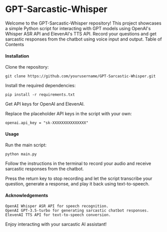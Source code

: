 # **GPT-Sarcastic-Whisper**

Welcome to the GPT-Sarcastic-Whisper repository! This project showcases a simple Python script for interacting with GPT models using OpenAI's Whisper ASR API and ElevenAI's TTS API. Record your questions and get sarcastic responses from the chatbot using voice input and output.
Table of Contents


#### Installation

Clone the repository:

    git clone https://github.com/yourusername/GPT-Sarcastic-Whisper.git

Install the required dependencies:

    pip install -r requirements.txt

Get API keys for OpenAI and ElevenAI.

Replace the placeholder API keys in the script with your own:

    openai.api_key = "sk-XXXXXXXXXXXXXXX"

#### Usage

Run the main script:

    python main.py

Follow the instructions in the terminal to record your audio and receive sarcastic responses from the chatbot.

Press the return key to stop recording and let the script transcribe your question, generate a response, and play it back using text-to-speech.

#### Acknowledgements

    OpenAI Whisper ASR API for speech recognition.
    OpenAI GPT-3.5-turbo for generating sarcastic chatbot responses.
    ElevenAI TTS API for text-to-speech conversion.

Enjoy interacting with your sarcastic AI assistant!
